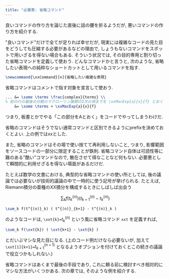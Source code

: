 ```yaml
---
title: "必要悪: 省略コマンド"
---
```


良いコマンドの作り方を論じた直後に話の腰を折るようだが, 悪いコマンドの作り方を紹介する.

"良いコマンド"だけで全てが足りれば幸せだが, 現実には複雑なコードの見た目をどうしても圧縮する必要があるなどの理由で, しょうもないコマンドをスポットで用いざるを得ない場合もある. そういう状況では, その目的専用と割り切った省略コマンドを定義して使おう. どんなコマンドかと言うと, 次のような, 省略したい表現への純粋なショートカットとして用いるコマンドを指す.

```tex
\newcommand{\xxCommand}[n]{省略したい複雑な表現}
```

省略コマンドはコメントで指す対象を宣言して使おう.

```tex
... &= \some \terms \frac{complex}{terms} \\
% 前の行の最後の分数のマクローリン展開の3次の項までを \xxMacExp{a}{x}{f} とおく
    &= \some \terms + \xxMacExp{a}{x}{f}
```

つまり, 板書とかでやる「この部分をAとおく」をコードでやってしまうわけだ.

省略のコマンドはそうでない通常コマンドと区別できるようにprefixを決めておくとよい. 上の例ではxxとした.

また, 省略のコマンドはその場で使い捨てて再利用しないこと, つまり, 影響範囲をソースコードの一部分に限定することが鉄則. 省略コマンド自体は可読性等に難のある"酷い"コマンドなので, 散在させて得なことなど何もない. 必要悪として瞬間的に利用せざるを得ない場面があるだけだ.

たとえば数学の文書における, 典型的な省略コマンドの使い所としては, 後の議論では必要ないが技術的議論の中で一時的に使う記号が挙げられる. たとえば, Riemann積分の亜種のXX積分を構成するときにしばしば出会う

$$\sum_k f(t^{(n)}_k) ( t^{(n)}_{k+1} - t^{(n)}_k )$$

```tex
\sum_k f(t^{(n)}_k) ( t^{(n)}_{k+1} - t^{(n)}_k )
```

のようなコードは, `\xxt{k}=`$t^{(n)}_k$ という風に省略コマンド `xxt` を定義すれば,

```tex
\sum_k f(\xxt{k}) ( \xxt{k+1} - \xxt{k} )
```

とだいぶマシな見た目になる. (上のコード例だけなら必要ないが, 加えて `\xxt[1]{k+1}=`$t^{(n+1)}_{k+1}$ となるようオプションを付けておくとこの続きの議論で役立つかもしれない.)

省略コマンドはあくまで最後の手段であり, これに頼る前に検討すべき相対的にマシな方法がいくつかある. 次の章では, そのような例を紹介する.
